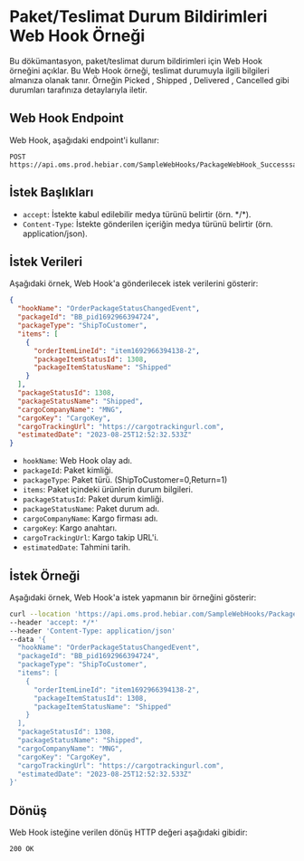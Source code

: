 # Paket/Teslimat Durum Bildirimleri Web Hook Örneği

Bu dökümantasyon, paket/teslimat durum bildirimleri için Web Hook örneğini açıklar. Bu Web Hook örneği, teslimat durumuyla ilgili bilgileri almanıza olanak tanır. Örneğin Picked , Shipped , Delivered , Cancelled gibi durumları tarafınıza detaylarıyla iletir.

## Web Hook Endpoint

Web Hook, aşağıdaki endpoint'i kullanır:

```plaintext
POST https://api.oms.prod.hebiar.com/SampleWebHooks/PackageWebHook_Successsample
```

## İstek Başlıkları

- `accept`: İstekte kabul edilebilir medya türünü belirtir (örn. \*/\*).
- `Content-Type`: İstekte gönderilen içeriğin medya türünü belirtir (örn. application/json).

## İstek Verileri

Aşağıdaki örnek, Web Hook'a gönderilecek istek verilerini gösterir:

```json
{
  "hookName": "OrderPackageStatusChangedEvent",
  "packageId": "BB_pid1692966394724",
  "packageType": "ShipToCustomer",
  "items": [
    {
      "orderItemLineId": "item1692966394138-2",
      "packageItemStatusId": 1308,
      "packageItemStatusName": "Shipped"     
    }
  ],
  "packageStatusId": 1308,
  "packageStatusName": "Shipped",
  "cargoCompanyName": "MNG",
  "cargoKey": "CargoKey",
  "cargoTrackingUrl": "https://cargotrackingurl.com",
  "estimatedDate": "2023-08-25T12:52:32.533Z"
}
```

- `hookName`: Web Hook olay adı.
- `packageId`: Paket kimliği.
- `packageType`: Paket türü. (ShipToCustomer=0,Return=1)
- `items`: Paket içindeki ürünlerin durum bilgileri.
- `packageStatusId`: Paket durum kimliği.
- `packageStatusName`: Paket durum adı.
- `cargoCompanyName`: Kargo firması adı.
- `cargoKey`: Kargo anahtarı.
- `cargoTrackingUrl`: Kargo takip URL'i.
- `estimatedDate`: Tahmini tarih.

## İstek Örneği

Aşağıdaki örnek, Web Hook'a istek yapmanın bir örneğini gösterir:

```bash
curl --location 'https://api.oms.prod.hebiar.com/SampleWebHooks/PackageWebHook_Successsample' 
--header 'accept: */*' 
--header 'Content-Type: application/json' 
--data '{
  "hookName": "OrderPackageStatusChangedEvent",
  "packageId": "BB_pid1692966394724",
  "packageType": "ShipToCustomer",
  "items": [
    {
      "orderItemLineId": "item1692966394138-2",
      "packageItemStatusId": 1308,
      "packageItemStatusName": "Shipped"     
    }
  ],
  "packageStatusId": 1308,
  "packageStatusName": "Shipped",
  "cargoCompanyName": "MNG",
  "cargoKey": "CargoKey",
  "cargoTrackingUrl": "https://cargotrackingurl.com",
  "estimatedDate": "2023-08-25T12:52:32.533Z"
}'
```

## Dönüş

Web Hook isteğine verilen dönüş HTTP değeri aşağıdaki gibidir:

```plaintext
200 OK
```
